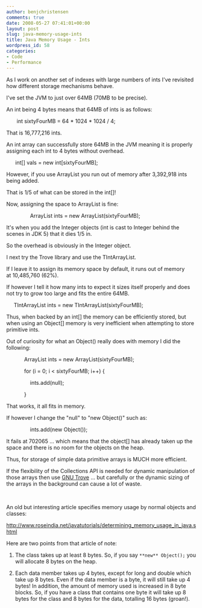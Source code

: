 ```yaml
---
author: benjchristensen
comments: true
date: 2008-05-27 07:41:01+00:00
layout: post
slug: java-memory-usage-ints
title: Java Memory Usage - Ints
wordpress_id: 58
categories:
- Code
- Performance
---
```


As I work on another set of indexes with large numbers of ints I've revisited how different storage mechanisms behave.

I've set the JVM to just over 64MB (70MB to be precise).

An int being 4 bytes means that 64MB of ints is as follows:

       int sixtyFourMB = 64 * 1024 * 1024 / 4;

That is 16,777,216 ints.

An int array can successfully store 64MB in the JVM meaning it is properly assigning each int to 4 bytes without overhead.

      int[] vals = new int[sixtyFourMB];

However, if you use ArrayList<Integer> you run out of memory after 3,392,918 ints being added.

That is 1/5 of what can be stored in the int[]!

Now, assigning the space to ArrayList is fine:

                ArrayList<Integer> ints = new ArrayList<Integer>(sixtyFourMB);

It's when you add the Integer objects (int is cast to Integer behind the scenes in JDK 5) that it dies 1/5 in.

So the overhead is obviously in the Integer object.

I next try the Trove library and use the TIntArrayList.

If I leave it to assign its memory space by default, it runs out of memory at 10,485,760 (62%).

If however I tell it how many ints to expect it sizes itself properly and does not try to grow too large and fits the entire 64MB.

     TIntArrayList ints = new TIntArrayList(sixtyFourMB);

Thus, when backed by an int[] the memory can be efficiently stored, but when using an Object[] memory is very inefficient when attempting to store primitive ints.

Out of curiosity for what an Object() really does with memory I did the following:

            ArrayList<Object> ints = new ArrayList<Object>(sixtyFourMB);

            for (i = 0; i < sixtyFourMB; i++) {

                ints.add(null);

            }

That works, it all fits in memory.

If however I change the "null" to "new Object()" such as:

                ints.add(new Object());

It fails at 702065 ... which means that the object[] has already taken up the space and there is no room for the objects on the heap.

Thus, for storage of simple data primitive arrays is MUCH more efficient.

If the flexibility of the Collections API is needed for dynamic manipulation of those arrays then use [GNU Trove](http://trove4j.sourceforge.net/) ... but carefully or the dynamic sizing of the arrays in the background can cause a lot of waste.

 

An old but interesting article specifies memory usage by normal objects and classes:

http://www.roseindia.net/javatutorials/determining_memory_usage_in_java.shtml

Here are two points from that article of note:



	
  1. The class takes up at least 8 bytes. So, if you say `**new** Object();` you will allocate 8 bytes on the heap.

	
  2. Each data member takes up 4 bytes, except for long and double which take up 8 bytes. Even if the data member is a byte, it will still take up 4 bytes! In addition, the amount of memory used is increased in 8 byte blocks. So, if you have a class that contains one byte it will take up 8 bytes for the class and 8 bytes for the data, totalling 16 bytes (groan!).



